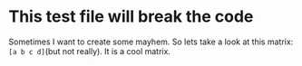 # This test file will break the code

Sometimes I want to create some mayhem.
So lets take a look at this matrix: `[a b c d]`(but not really). It is a cool matrix.